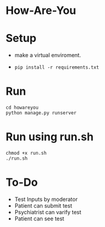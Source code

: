 # How-Are-You

# Setup

- make a virtual enviroment.

- `pip install -r requirements.txt`

# Run

```
cd howareyou
python manage.py runserver
```

# Run using run.sh

```
chmod +x run.sh
./run.sh
```

# To-Do

- Test Inputs by moderator
- Patient can submit test
- Psychiatrist can varify test
- Patient can see test

